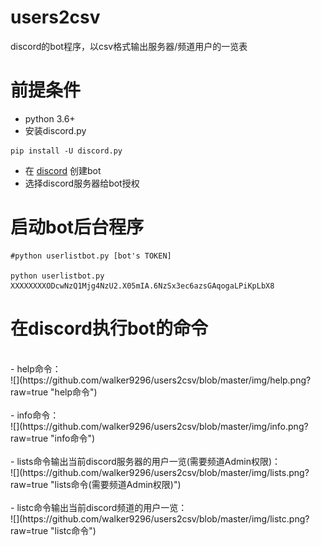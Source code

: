 # users2csv
discord的bot程序，以csv格式输出服务器/频道用户的一览表

# 前提条件
- python 3.6+
- 安装discord.py
```
pip install -U discord.py
```
- 在 [discord](https://discord.com/developers/applications/) 创建bot
- 选择discord服务器给bot授权

# 启动bot后台程序
```
#python userlistbot.py [bot's TOKEN]

python userlistbot.py XXXXXXXXODcwNzQ1Mjg4NzU2.X05mIA.6NzSx3ec6azsGAqogaLPiKpLbX8
```

# 在discord执行bot的命令
<br>
- help命令：<br>
![](https://github.com/walker9296/users2csv/blob/master/img/help.png?raw=true "help命令") <br>
<br>
- info命令：<br>
![](https://github.com/walker9296/users2csv/blob/master/img/info.png?raw=true "info命令") <br>
<br>
- lists命令输出当前discord服务器的用户一览(需要频道Admin权限)：<br>
![](https://github.com/walker9296/users2csv/blob/master/img/lists.png?raw=true "lists命令(需要频道Admin权限)") <br>
<br>
- listc命令输出当前discord频道的用户一览：<br>
![](https://github.com/walker9296/users2csv/blob/master/img/listc.png?raw=true "listc命令")
